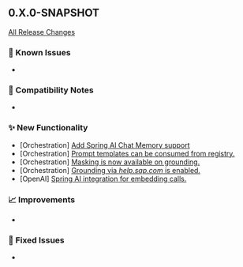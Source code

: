 ## 0.X.0-SNAPSHOT

[All Release Changes](https://github.com/SAP/ai-sdk-java/releases/)

### 🚧 Known Issues

-

### 🔧 Compatibility Notes

-

### ✨ New Functionality

- [Orchestration] [Add Spring AI Chat Memory support](https://sap.github.io/ai-sdk/docs/java/guides/spring-ai-integration#chat-memory)
- [Orchestration] [Prompt templates can be consumed from registry.](https://sap.github.io/ai-sdk/docs/java/guides/orchestration-chat-completion#chat-completion-with-templates)
- [Orchestration] [Masking is now available on grounding.](https://sap.github.io/ai-sdk/docs/java/guides/orchestration-chat-completion#mask-grounding)
- [Orchestration] [Grounding via *help.sap.com* is enabled.](https://sap.github.io/ai-sdk/docs/java/guides/orchestration-chat-completion#grounding)
- [OpenAI] [Spring AI integration for embedding calls.](https://sap.github.io/ai-sdk/docs/java/guides/spring-ai-integration#embedding)

### 📈 Improvements

-

### 🐛 Fixed Issues

- 
